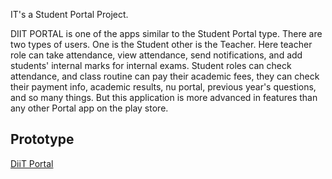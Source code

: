 IT's a Student Portal Project.

DIIT PORTAL is one of the apps similar to the Student Portal type. There are two types of users. One is the Student other is the Teacher.  Here teacher role can take attendance, view attendance, send notifications, and add students' internal marks for internal exams. Student roles can check attendance, and class routine can pay their academic fees, they can check their payment info, academic results, nu portal, previous year's questions, and so many things. But this application is more advanced in features than any other Portal app on the play store. 

## Prototype

<a href="https://www.figma.com/file/IeIYYLEYNQaNKzkzsGRBEs/DiiT-Portal">
DiiT Portal</a>
